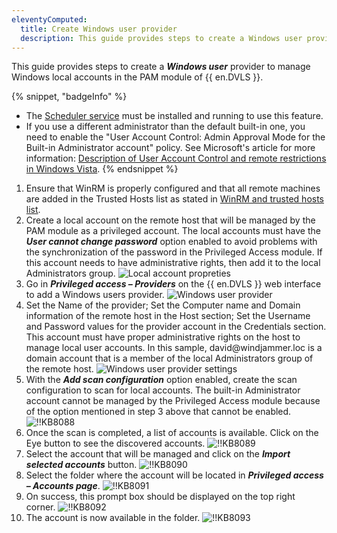 ```yaml
---
eleventyComputed:
  title: Create Windows user provider
  description: This guide provides steps to create a Windows user provider to manage Windows local accounts in the PAM module of {{ en.DVLS }}.
---
```

This guide provides steps to create a ***Windows user*** provider to manage Windows local accounts in the PAM module of {{ en.DVLS }}.

{% snippet, "badgeInfo" %}
* The [Scheduler service](/server/kb/knowledge-base/scheduler-service-general-information/) must be installed and running to use this feature.
* If you use a different administrator than the default built-in one, you need to enable the "User Account Control: Admin Approval Mode for the Built-in Administrator account" policy. See Microsoft's article for more information: [Description of User Account Control and remote restrictions in Windows Vista](https://learn.microsoft.com/en-us/troubleshoot/windows-server/windows-security/user-account-control-and-remote-restriction).
{% endsnippet %}

1. Ensure that WinRM is properly configured and that all remote machines are added in the Trusted Hosts list as stated in [WinRM and trusted hosts list](/server/kb/how-to-articles/winrm-trustedhostslist/).
1. Create a local account on the remote host that will be managed by the PAM module as a privileged account. The local accounts must have the ***User cannot change password*** option enabled to avoid problems with the synchronization of the password in the Privileged Access module. If this account needs to have administrative rights, then add it to the local Administrators group.
![Local account propreties](https://cdnweb.devolutions.net/docs/docs_en_kb_KB8086.png)
1. Go in ***Privileged access – Providers*** on the {{ en.DVLS }} web interface to add a Windows users provider.
![Windows user provider](https://cdnweb.devolutions.net/docs/docs_en_kb_KB8085.png)
1. Set the Name of the provider; Set the Computer name and Domain information of the remote host in the Host section; Set the Username and Password values for the provider account in the Credentials section. This account must have proper administrative rights on the host to manage local user accounts. In this sample, david<area>@windjammer.loc is a domain account that is a member of the local Administrators group of the remote host.
![Windows user provider settings](https://cdnweb.devolutions.net/docs/docs_en_kb_KB8087.png)
1. With the ***Add scan configuration*** option enabled, create the scan configuration to scan for local accounts. The built-in Administrator account cannot be managed by the Privileged Access module because of the option mentioned in step 3 above that cannot be enabled.
![!!KB8088](https://cdnweb.devolutions.net/docs/docs_en_kb_KB8088.png)
1. Once the scan is completed, a list of accounts is available. Click on the Eye button to see the discovered accounts.
![!!KB8089](https://cdnweb.devolutions.net/docs/docs_en_kb_KB8089.png)
1. Select the account that will be managed and click on the ***Import selected accounts*** button.
![!!KB8090](https://cdnweb.devolutions.net/docs/docs_en_kb_KB8090.png)
1. Select the folder where the account will be located in ***Privileged access – Accounts page***.
![!!KB8091](https://cdnweb.devolutions.net/docs/docs_en_kb_KB8091.png)
1. On success, this prompt box should be displayed on the top right corner.
![!!KB8092](https://cdnweb.devolutions.net/docs/docs_en_kb_KB8092.png)
1. The account is now available in the folder.
![!!KB8093](https://cdnweb.devolutions.net/docs/docs_en_kb_KB8093.png)